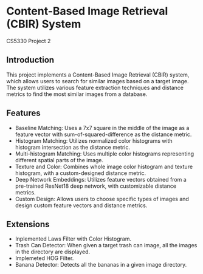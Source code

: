 # Content-Based Image Retrieval (CBIR) System
CS5330 Project 2

## Introduction
This project implements a Content-Based Image Retrieval (CBIR) system, which allows users to search for similar images based on a target image. The system utilizes various feature extraction techniques and distance metrics to find the most similar images from a database.

## Features
- Baseline Matching: Uses a 7x7 square in the middle of the image as a feature vector with sum-of-squared-difference as the distance metric.
- Histogram Matching: Utilizes normalized color histograms with histogram intersection as the distance metric.
- Multi-histogram Matching: Uses multiple color histograms representing different spatial parts of the image.
- Texture and Color: Combines whole image color histogram and texture histogram, with a custom-designed distance metric.
- Deep Network Embeddings: Utilizes feature vectors obtained from a pre-trained ResNet18 deep network, with customizable distance metrics.
- Custom Design: Allows users to choose specific types of images and design custom feature vectors and distance metrics.

## Extensions
- Inplemented Laws Filter with Color Histogram.
- Trash Can Detector: When given a target trash can image, all the images in the directory are displayed.
- Implemeted HOG Filter.
- Banana Detector: Detects all the bananas in a given image directory.
